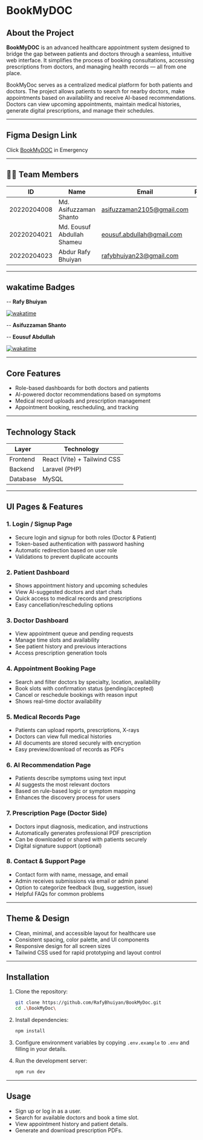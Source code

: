 # BookMyDOC

##  About the Project

**BookMyDOC** is an advanced healthcare appointment system designed to bridge the gap between patients and doctors through a seamless, intuitive web interface. It simplifies the process of booking consultations, accessing prescriptions from doctors, and managing health records — all from one place.

BookMyDoc serves as a centralized medical platform for both patients and doctors. The project allows patients to search for nearby doctors, make appointments based on availability and receive AI-based recommendations. Doctors can view upcoming appointments, maintain medical histories, generate digital prescriptions, and manage their schedules.

---
##  Figma Design Link

Click [BookMyDOC]([https://data-ravel-60977088.figma.site/](https://www.figma.com/make/hH4pT8vsA9S7fJjWcfkbdw/BookMyDoc-Wireframe-Platform--Community-?fullscreen=1)) in Emergency

---

## 👨‍💻 Team Members

| ID           | Name                         | Email                             | Role                  |
|--------------|------------------------------|-----------------------------------|-----------------------|
| 20220204008  | Md. Asifuzzaman Shanto       | asifuzzaman2105@gmail.com         |                       |
| 20220204021  | Md. Eousuf Abdullah Shameu   | eousuf.abdullah@gmail.com         |                       |
| 20220204023  | Abdur Rafy Bhuiyan           | rafybhuiyan23@gmail.com           |                       |

---
## wakatime Badges
-- **Rafy Bhuiyan**

[![wakatime](https://wakatime.com/badge/user/fcea2923-047d-4b59-8b66-6e342e0673aa/project/ab70b96f-2698-4f2c-8ff3-d9eeb5463f88.svg)](https://wakatime.com/badge/user/fcea2923-047d-4b59-8b66-6e342e0673aa/project/ab70b96f-2698-4f2c-8ff3-d9eeb5463f88)

-- **Asifuzzaman Shanto**


-- **Eousuf Abdullah**

[![wakatime](https://wakatime.com/badge/user/ebb7cd30-f68a-4bca-bbaa-64776c6f5843/project/7b3829bf-8896-4254-aab4-3af2584c9134.svg)](https://wakatime.com/badge/user/ebb7cd30-f68a-4bca-bbaa-64776c6f5843/project/7b3829bf-8896-4254-aab4-3af2584c9134)

---

##  Core Features

- Role-based dashboards for both doctors and patients
- AI-powered doctor recommendations based on symptoms
- Medical record uploads and prescription management
- Appointment booking, rescheduling, and tracking

---
##  Technology Stack

| Layer     | Technology                        |
|-----------|------------------------------------|
| Frontend  | React (Vite) + Tailwind CSS        |
| Backend   | Laravel (PHP)                      |
| Database  | MySQL                              |

---

## UI Pages & Features

### 1. Login / Signup Page
- Secure login and signup for both roles (Doctor & Patient)
- Token-based authentication with password hashing
- Automatic redirection based on user role
- Validations to prevent duplicate accounts

### 2. Patient Dashboard
- Shows appointment history and upcoming schedules
- View AI-suggested doctors and start chats
- Quick access to medical records and prescriptions
- Easy cancellation/rescheduling options

### 3. Doctor Dashboard
- View appointment queue and pending requests
- Manage time slots and availability
- See patient history and previous interactions
- Access prescription generation tools

### 4. Appointment Booking Page
- Search and filter doctors by specialty, location, availability
- Book slots with confirmation status (pending/accepted)
- Cancel or reschedule bookings with reason input
- Shows real-time doctor availability

### 5. Medical Records Page
- Patients can upload reports, prescriptions, X-rays
- Doctors can view full medical histories
- All documents are stored securely with encryption
- Easy preview/download of records as PDFs

### 6. AI Recommendation Page
- Patients describe symptoms using text input
- AI suggests the most relevant doctors
- Based on rule-based logic or symptom mapping
- Enhances the discovery process for users

### 7. Prescription Page (Doctor Side)
- Doctors input diagnosis, medication, and instructions
- Automatically generates professional PDF prescription
- Can be downloaded or shared with patients securely
- Digital signature support (optional)

### 8. Contact & Support Page
- Contact form with name, message, and email
- Admin receives submissions via email or admin panel
- Option to categorize feedback (bug, suggestion, issue)
- Helpful FAQs for common problems

---

## Theme & Design

- Clean, minimal, and accessible layout for healthcare use
- Consistent spacing, color palette, and UI components
- Responsive design for all screen sizes
- Tailwind CSS used for rapid prototyping and layout control

---


## Installation

1. Clone the repository:

   ```bash
   git clone https://github.com/RafyBhuiyan/BookMyDoc.git
   cd .\BookMyDoc\
   ```
2. Install dependencies:

   ```bash
   npm install
   ```
3. Configure environment variables by copying `.env.example` to `.env` and filling in your details.
4. Run the development server:

   ```bash
   npm run dev
   ```


---

## Usage

* Sign up or log in as a user.
* Search for available doctors and book a time slot.
* View appointment history and patient details.
* Generate and download prescription PDFs.


